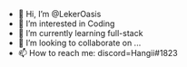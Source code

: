 - 👋 Hi, I’m @LekerOasis
- 👀 I’m interested in Coding
- 🌱 I’m currently learning full-stack
- 💞️ I’m looking to collaborate on ...
- 📫 How to reach me: discord=Hangii#1823


